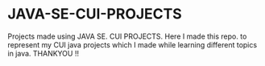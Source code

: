 # JAVA-SE-CUI-PROJECTS
Projects made using JAVA SE. CUI PROJECTS.
Here I made this repo. to represent my CUI java projects which I made while learning different topics in java.
THANKYOU !!
